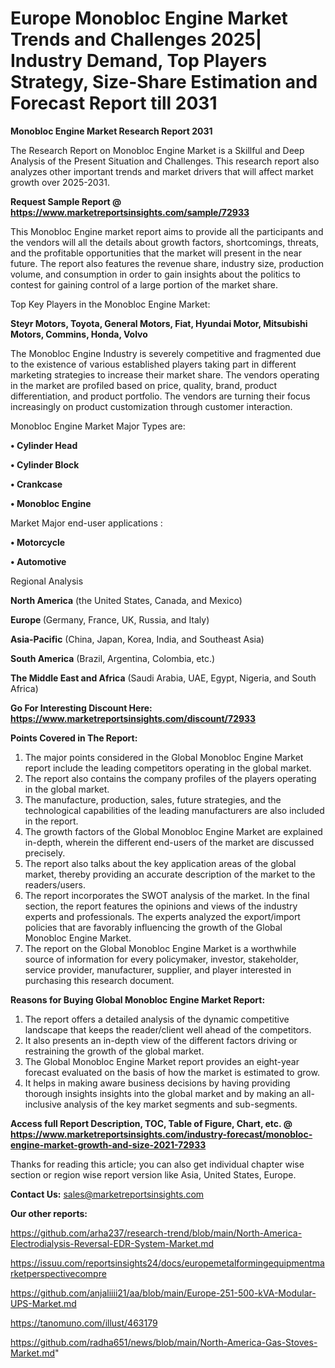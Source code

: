 # Europe Monobloc Engine Market Trends and Challenges 2025| Industry Demand, Top Players Strategy, Size-Share Estimation and Forecast Report till 2031

<strong>Monobloc Engine Market Research Report 2031</strong>

The Research Report on Monobloc Engine Market is a Skillful and Deep Analysis of the Present Situation and Challenges. This research report also analyzes other important trends and market drivers that will affect market growth over 2025-2031.

<strong>Request Sample Report @ <a href=https://www.marketreportsinsights.com/sample/72933>https://www.marketreportsinsights.com/sample/72933</a></strong>

This Monobloc Engine market report aims to provide all the participants and the vendors will all the details about growth factors, shortcomings, threats, and the profitable opportunities that the market will present in the near future. The report also features the revenue share, industry size, production volume, and consumption in order to gain insights about the politics to contest for gaining control of a large portion of the market share.

Top Key Players in the Monobloc Engine Market:

<strong>Steyr Motors, Toyota, General Motors, Fiat, Hyundai Motor, Mitsubishi Motors, Commins, Honda, Volvo</strong>

The Monobloc Engine Industry is severely competitive and fragmented due to the existence of various established players taking part in different marketing strategies to increase their market share. The vendors operating in the market are profiled based on price, quality, brand, product differentiation, and product portfolio. The vendors are turning their focus increasingly on product customization through customer interaction.

Monobloc Engine Market Major Types are:

<strong>• Cylinder Head

• Cylinder Block

• Crankcase

• Monobloc Engine</strong>

Market Major end-user applications :

<strong>• Motorcycle

• Automotive</strong>

Regional Analysis

</u><strong><b>North America</b></strong> (the United States, Canada, and Mexico)

<strong><b>Europe </b></strong>(Germany, France, UK, Russia, and Italy)

<strong><b>Asia-Pacific</b></strong> (China, Japan, Korea, India, and Southeast Asia)

<strong><b>South America</b></strong> (Brazil, Argentina, Colombia, etc.)

<strong><b>The Middle East and Africa</b></strong> (Saudi Arabia, UAE, Egypt, Nigeria, and South Africa)

<strong>Go For Interesting Discount Here: <a href=https://www.marketreportsinsights.com/discount/72933>https://www.marketreportsinsights.com/discount/72933</a></strong>

<strong>Points Covered in The Report:</strong>
<ol>
  <li>The major points considered in the Global Monobloc Engine Market report include the leading competitors operating in the global market.</li>
  <li>The report also contains the company profiles of the players operating in the global market.</li>
  <li>The manufacture, production, sales, future strategies, and the technological capabilities of the leading manufacturers are also included in the report.</li>
  <li>The growth factors of the Global Monobloc Engine Market are explained in-depth, wherein the different end-users of the market are discussed precisely.</li>
  <li>The report also talks about the key application areas of the global market, thereby providing an accurate description of the market to the readers/users.</li>
  <li>The report incorporates the SWOT analysis of the market. In the final section, the report features the opinions and views of the industry experts and professionals. The experts analyzed the export/import policies that are favorably influencing the growth of the Global Monobloc Engine Market.</li>
  <li>The report on the Global Monobloc Engine Market is a worthwhile source of information for every policymaker, investor, stakeholder, service provider, manufacturer, supplier, and player interested in purchasing this research document.</li>
</ol>
<strong>Reasons for Buying Global Monobloc Engine Market Report:</strong>

<ol>
  <li>The report offers a detailed analysis of the dynamic competitive landscape that keeps the reader/client well ahead of the competitors.</li>
  <li>It also presents an in-depth view of the different factors driving or restraining the growth of the global market.</li>
  <li>The Global Monobloc Engine Market report provides an eight-year forecast evaluated on the basis of how the market is estimated to grow.</li>
  <li>It helps in making aware business decisions by having providing thorough insights insights into the global market and by making an all-inclusive analysis of the key market segments and sub-segments.</li>
</ol>
<strong>Access full Report Description, TOC, Table of Figure, Chart, etc. @ <a href=https://www.marketreportsinsights.com/industry-forecast/monobloc-engine-market-growth-and-size-2021-72933>https://www.marketreportsinsights.com/industry-forecast/monobloc-engine-market-growth-and-size-2021-72933</a></strong>


Thanks for reading this article; you can also get individual chapter wise section or region wise report version like Asia, United States, Europe.

<strong>Contact Us:</strong>
sales@marketreportsinsights.com

<strong>Our other reports:</strong>

<a href=https://github.com/arha237/research-trend/blob/main/North-America-Electrodialysis-Reversal-EDR-System-Market.md>https://github.com/arha237/research-trend/blob/main/North-America-Electrodialysis-Reversal-EDR-System-Market.md</a>

<a href=https://issuu.com/reportsinsights24/docs/europemetalformingequipmentmarketperspectivecompre>https://issuu.com/reportsinsights24/docs/europemetalformingequipmentmarketperspectivecompre</a>

<a href=https://github.com/anjaliiii21/aa/blob/main/Europe-251-500-kVA-Modular-UPS-Market.md>https://github.com/anjaliiii21/aa/blob/main/Europe-251-500-kVA-Modular-UPS-Market.md</a>

<a href=https://tanomuno.com/illust/463179>https://tanomuno.com/illust/463179</a>

<a href=https://github.com/radha651/news/blob/main/North-America-Gas-Stoves-Market.md>https://github.com/radha651/news/blob/main/North-America-Gas-Stoves-Market.md</a>"
